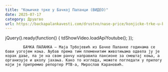 ```yaml
---
title: "Коњичке трке у Бачкој Паланци (ВИДЕО)"
date: 2025-07-17
category: Друштво
url: https://backapalankavesti.com/drustvo/nase-price/konjicke-trke-u-backoj-palanci-video/
---
```


jQuery().ready(function() {
                            tdShowVideo.loadApiYoutube(); 
                        });
                        
                    
            БАЧКА ПАЛАНКА – Маја Трбојевић из Бачке Паланке годинама се бави узгојем коња. Љубав према тим племенитим животињама одвела ју је корак даље, па је на свом ранчу направила пансионе за смештај коња, а организује и школу јахања. Како то изгледа, можете погледати у прилогу који је припремио репортер РТВ-а, Мирослав Карановић.
